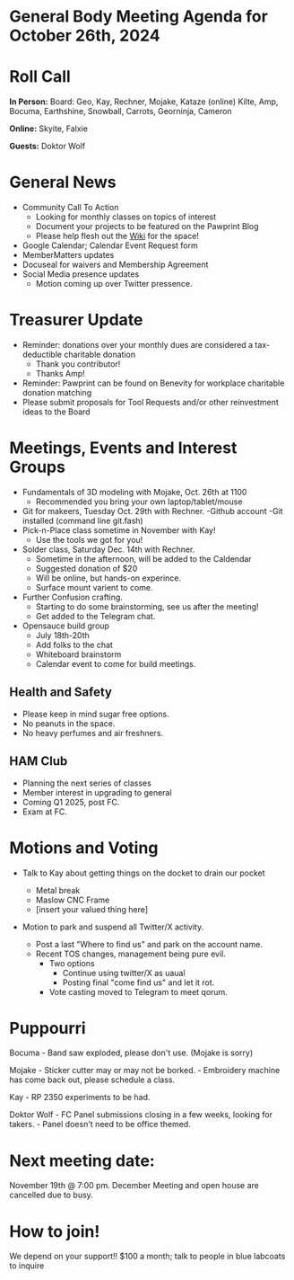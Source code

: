 
# General Body Meeting Agenda for October 26th, 2024
# Roll Call
**In Person:**
Board: Geo, Kay, Rechner, Mojake, Kataze (online)
Kilte, Amp, Bocuma, Earthshine, Snowball, Carrots, Georninja, Cameron 

**Online:** 
Skyite, Falxie 

**Guests:** 
Doktor Wolf

# General News
- Community Call To Action
  - Looking for monthly classes on topics of interest
  - Document your projects to be featured on the Pawprint Blog
  - Please help flesh out the [Wiki](https://wiki.pawprint.space/) for the space!
 - Google Calendar; Calendar Event Request form
 - MemberMatters updates
  - Docuseal for waivers and Membership Agreement
- Social Media presence updates
  - Motion coming up over Twitter pressence. 

  
# Treasurer Update
- Reminder: donations over your monthly dues are considered a tax-deductible charitable donation
    - Thank you contributor! 
    - Thanks Amp! 
- Reminder: Pawprint can be found on Benevity for workplace charitable donation matching
- Please submit proposals for Tool Requests and/or other reinvestment ideas to the Board

# Meetings, Events and Interest Groups
- Fundamentals of 3D modeling with Mojake, Oct. 26th at 1100 
  - Recommended you bring your own laptop/tablet/mouse
- Git for makeers, Tuesday Oct. 29th with Rechner.
    -Github account
    -Git installed (command line git.fash)
- Pick-n-Place class sometime in November with Kay! 
    - Use the tools we got for you!
- Solder class, Saturday Dec. 14th with Rechner.
    - Sometime in the afternoon, will be added to the Caldendar
    - Suggested donation of $20
    - Will be online, but hands-on experince. 
    - Surface mount varient to come. 
- Further Confusion crafting.
    - Starting to do some brainstorming, see us after the meeting! 
    - Get added to the Telegram chat. 
- Opensauce build group
    - July 18th-20th
    - Add folks to the chat
    - Whiteboard brainstorm
    - Calendar event to come for build meetings. 

## Health and Safety
- Please keep in mind sugar free options.
- No peanuts in the space. 
- No heavy perfumes and air freshners.

## HAM Club
- Planning the next series of classes
 - Member interest in upgrading to general 
 - Coming Q1 2025, post FC.
 - Exam at FC.
  
# Motions and Voting
- Talk to Kay about getting things on the docket to drain our pocket
    - Metal break
    - Maslow CNC Frame 
    - [insert your valued thing here]

- Motion to park and suspend all Twitter/X activity. 
  - Post a last "Where to find us" and park on the account name. 
  - Recent TOS changes, management being pure evil. 
    - Two options 
        - Continue using twitter/X as uaual
        - Posting final "come find us" and let it rot. 
    - Vote casting moved to Telegram to meet qorum. 
  
# Puppourri
Bocuma 
    - Band saw exploded, please don't use. (Mojake is sorry)

Mojake
    - Sticker cutter may or may not be borked. 
    - Embroidery machine has come back out, please schedule a class. 

Kay 
    - RP 2350 experiments to be had. 

Doktor Wolf
    - FC Panel submissions closing in a few weeks, looking for takers. 
    - Panel doesn't need to be office themed. 

# Next meeting date:
November 19th @ 7:00 pm. 
December Meeting and open house are cancelled due to busy. 

# How to join!
We depend on your support!! $100 a month; talk to people in blue labcoats to inquire
